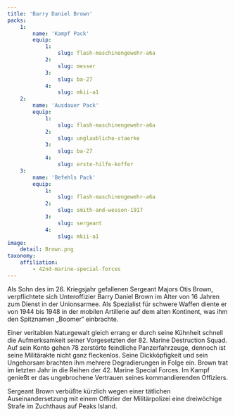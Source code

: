 ```yaml
---
title: 'Barry Daniel Brown'
packs:
    1:
        name: 'Kampf Pack'
        equip:
            1:
                slug: flash-maschinengewehr-a6a
            2:
                slug: messer
            3:
                slug: ba-27
            4:
                slug: mkii-a1
    2:
        name: 'Ausdauer Pack'
        equip:
            1:
                slug: flash-maschinengewehr-a6a
            2:
                slug: unglaubliche-staerke
            3:
                slug: ba-27
            4:
                slug: erste-hilfe-koffer
    3:
        name: 'Befehls Pack'
        equip:
            1:
                slug: flash-maschinengewehr-a6a
            2:
                slug: smith-and-wesson-1917
            3:
                slug: sergeant
            4:
                slug: mkii-a1
image:
    detail: Brown.png
taxonomy:
    affiliation:
        - 42nd-marine-special-forces
---
```


Als Sohn des im 26. Kriegsjahr gefallenen Sergeant Majors Otis Brown, verpflichtete sich Unteroffizier Barry Daniel Brown im Alter von 16 Jahren zum Dienst in der Unionsarmee. Als Spezialist für schwere Waffen diente er von 1944 bis 1948 in der mobilen Artillerie auf dem alten Kontinent, was ihm den Spitznamen „Boomer“ einbrachte.

Einer veritablen Naturgewalt gleich errang er durch seine Kühnheit schnell die Aufmerksamkeit seiner Vorgesetzten der 82. Marine Destruction Squad. Auf sein Konto gehen 78 zerstörte feindliche Panzerfahrzeuge, dennoch ist seine Militärakte nicht ganz fleckenlos. Seine Dickköpfigkeit und sein Ungehorsam brachten ihm mehrere Degradierungen in Folge ein. Brown trat im letzten Jahr in die Reihen der 42. Marine Special Forces. Im Kampf genießt er das ungebrochene Vertrauen seines kommandierenden Offiziers.

Sergeant Brown verbüßte kürzlich wegen einer tätlichen Auseinandersetzung mit einem Offizier der Militärpolizei eine dreiwöchige Strafe im Zuchthaus auf Peaks Island.